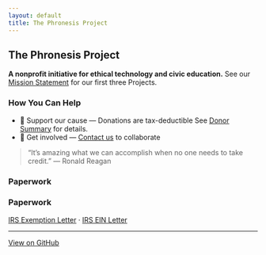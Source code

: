 ```yaml
---
layout: default
title: The Phronesis Project
---
```



## The Phronesis Project

**A nonprofit initiative for ethical technology and civic education.** See our [Mission Statement](/mission-statement/) for our first three Projects.



### How You Can Help

- 💜 Support our cause — Donations are tax-deductible See [Donor Summary](/donor-summary/) for details.
- 🧠 Get involved — [Contact us](mailto:info@phronesisproject.org) to collaborate

> “It’s amazing what we can accomplish when no one needs to take credit.”
> — Ronald Reagan

### Paperwork
### Paperwork
[IRS Exemption Letter](docs/IRS%20Exemption%20Letter.pdf) ·
[IRS EIN Letter](docs/IRS%20EIN%20Letter.pdf)



---

[View on GitHub](https://github.com/mcorning/phronesisproject.org)
